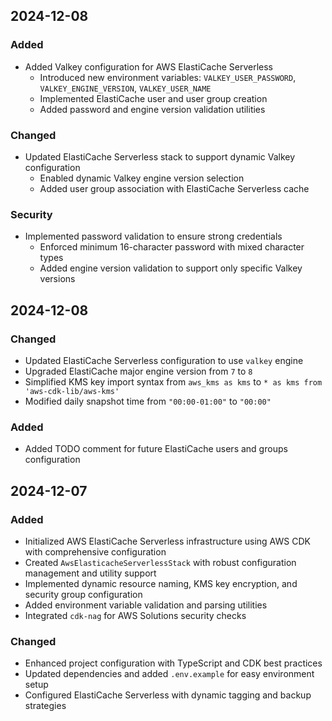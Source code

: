 ## 2024-12-08

### Added
- Added Valkey configuration for AWS ElastiCache Serverless
  * Introduced new environment variables: `VALKEY_USER_PASSWORD`, `VALKEY_ENGINE_VERSION`, `VALKEY_USER_NAME`
  * Implemented ElastiCache user and user group creation
  * Added password and engine version validation utilities

### Changed
- Updated ElastiCache Serverless stack to support dynamic Valkey configuration
  * Enabled dynamic Valkey engine version selection
  * Added user group association with ElastiCache Serverless cache

### Security
- Implemented password validation to ensure strong credentials
  * Enforced minimum 16-character password with mixed character types
  * Added engine version validation to support only specific Valkey versions

## 2024-12-08

### Changed
- Updated ElastiCache Serverless configuration to use `valkey` engine
- Upgraded ElastiCache major engine version from `7` to `8`
- Simplified KMS key import syntax from `aws_kms as kms` to `* as kms from 'aws-cdk-lib/aws-kms'`
- Modified daily snapshot time from `"00:00-01:00"` to `"00:00"`

### Added
- Added TODO comment for future ElastiCache users and groups configuration

## 2024-12-07

### Added
- Initialized AWS ElastiCache Serverless infrastructure using AWS CDK with comprehensive configuration
- Created `AwsElasticacheServerlessStack` with robust configuration management and utility support
- Implemented dynamic resource naming, KMS key encryption, and security group configuration
- Added environment variable validation and parsing utilities
- Integrated `cdk-nag` for AWS Solutions security checks

### Changed
- Enhanced project configuration with TypeScript and CDK best practices
- Updated dependencies and added `.env.example` for easy environment setup
- Configured ElastiCache Serverless with dynamic tagging and backup strategies